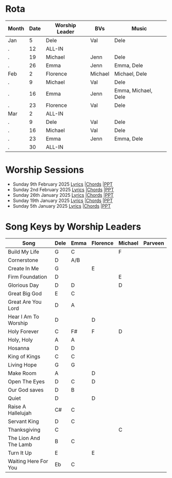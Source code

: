 # Rota

Month | Date | Worship Leader | BVs | Music
--- | ---| --- | --- | ---
Jan | 5  | Dele | Val | Dele
.   | 12 | ALL-IN |  | 	
.   | 19 | Michael | Jenn | Dele	
.   | 26 | Emma | Jenn | Emma, Dele
Feb | 2  | Florence | Michael | Michael, Dele  	
.   | 9  | Michael | Val | Dele	
.   | 16 | Emma | Jenn | Emma, Michael, Dele		
.   | 23 | Florence | Val | Dele	
Mar | 2  | ALL-IN |  | 	
.   | 9  | Dele | Val |  Dele 
.   | 16 | Michael | Val | Dele 	
.   | 23 | Emma | Jenn | Emma, Dele	
.   | 30 | ALL-IN |  | 	

# Worship Sessions
- Sunday 9th February 2025 [Lyrics](https://hoo-are-ya.github.io/worship/songs_2025-02-09.pdf)        |[Chords](https://hoo-are-ya.github.io/worship/chords_2025-02-09.pdf)         |[PPT](https://hoo-are-ya.github.io/worship/songs_2025-02-09.pptx)
- Sunday 2nd February 2025 [Lyrics](https://hoo-are-ya.github.io/worship/songs_2025-02-02.pdf)        |[Chords](https://hoo-are-ya.github.io/worship/chords_2025-02-02.pdf)         |[PPT](https://hoo-are-ya.github.io/worship/songs_2025-02-02.pptx)
- Sunday 26th January 2025 [Lyrics](https://hoo-are-ya.github.io/worship/songs_2025-01-26.pdf)        |[Chords](https://hoo-are-ya.github.io/worship/chords_2025-01-26.pdf)         |[PPT](https://hoo-are-ya.github.io/worship/songs_2025-01-26.pptx)
- Sunday 19th January 2025 [Lyrics](https://hoo-are-ya.github.io/worship/songs_2025-01-19.pdf)        |[Chords](https://hoo-are-ya.github.io/worship/chords_2025-01-19.pdf)         |[PPT](https://hoo-are-ya.github.io/worship/songs_2025-01-19.pptx)
- Sunday 5th January 2025 [Lyrics](https://hoo-are-ya.github.io/worship/songs_2025-01-05.pdf)        |[Chords](https://hoo-are-ya.github.io/worship/chords_2025-01-05.pdf)         |[PPT](https://hoo-are-ya.github.io/worship/songs_2025-01-05.pptx)


# Song Keys by Worship Leaders

Song                  | Dele | Emma | Florence | Michael | Parveen  
---                   | ---  | ---  | ---      | ---     | ---
Build My Life         | G    | C    |          |  F      |
Cornerstone           | D    | A/B  |          |         |  
Create In Me          | G    |      | E        |         |  
Firm Foundation       | D    |      |          | E       |  
Glorious Day          | D    | D    |          | D       |  
Great Big God         | E    | C    |          |         |         
Great Are You Lord    | D    | A    |          |         |  
Hear I Am To Worship  | D    |      | D        |         |  
Holy Forever		  | C    | F#   | F        | D       |
Holy, Holy            | A    | A    |          |         |  
Hosanna               | D    | D    |          |         |  
King of Kings         | C    | C    |          |         |  
Living Hope           | G    | G    |          |         |  
Make Room             | A    |      | D        |         |  
Open The Eyes         | D    | C    | D        |         |   
Our God saves         | D    | B    |          |         |  
Quiet                 | D    |      | D        |         |  
Raise A Hallelujah    | C#   | C    |          |         |  
Servant King          | D    | C    |          |         |      
Thanksgiving          | C    |      |          | C       | 
The Lion And The Lamb | B    | C    |          |         |  
Turn It Up            | E    |      | E        |         |  
Waiting Here For You  | Eb   | C    |          |         |  

